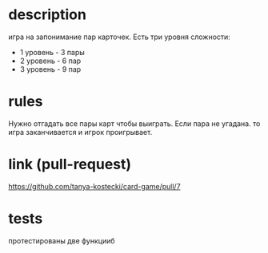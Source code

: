 # description
игра на запонимание пар карточек. Есть три уровня сложности:
- 1 уровень - 3 пары
- 2 уровень - 6 пар
- 3 уровень - 9 пар

# rules
Нужно отгадать все пары карт чтобы выиграть. Если пара не угадана. то игра заканчивается и игрок проигрывает.

# link (pull-request)
https://github.com/tanya-kostecki/card-game/pull/7

# tests
протестированы две функцииб
